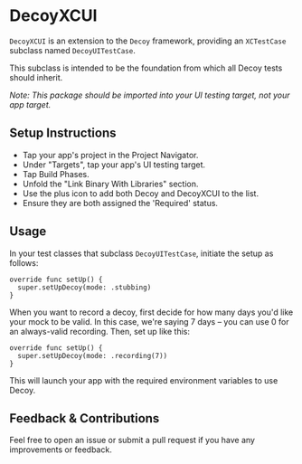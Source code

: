 # DecoyXCUI

`DecoyXCUI` is an extension to the `Decoy` framework, providing an `XCTestCase` subclass named `DecoyUITestCase`.

This subclass is intended to be the foundation from which all Decoy tests should inherit.

*Note: This package should be imported into your UI testing target, not your app target.*

## Setup Instructions

* Tap your app's project in the Project Navigator.
* Under "Targets", tap your app's UI testing target.
* Tap Build Phases.
* Unfold the "Link Binary With Libraries" section.
* Use the plus icon to add both Decoy and DecoyXCUI to the list.
* Ensure they are both assigned the 'Required' status.

## Usage

In your test classes that subclass `DecoyUITestCase`, initiate the setup as follows:

```
override func setUp() {
  super.setUpDecoy(mode: .stubbing)
}
```

When you want to record a decoy, first decide for how many days you'd like your mock to be valid.
In this case, we're saying 7 days – you can use 0 for an always-valid recording. Then, set up like this:

```
override func setUp() {
  super.setUpDecoy(mode: .recording(7))
}
```

This will launch your app with the required environment variables to use Decoy.

## Feedback & Contributions

Feel free to open an issue or submit a pull request if you have any improvements or feedback.
